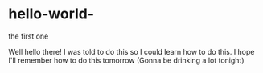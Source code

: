 # hello-world-
the first one

Well hello there! 
I was told to do this so I could learn how to do this.
I hope I'll remember how to do this tomorrow (Gonna be drinking a lot tonight)
